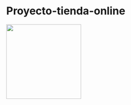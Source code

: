 # Proyecto-tienda-online

<p align="left">
  <img height="200" src="./Captura de pantalla de 2021-03-04 12-27-28.png" />
</p>
